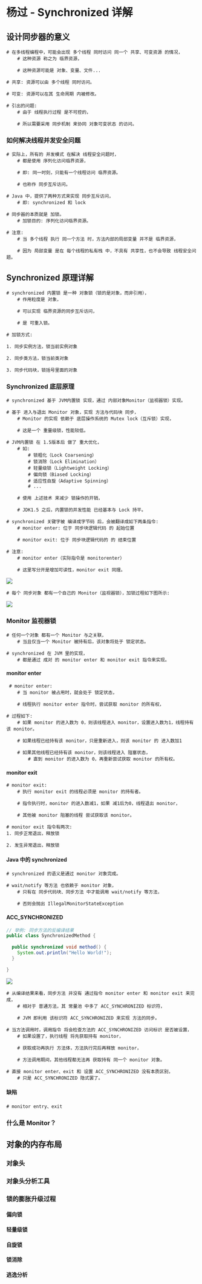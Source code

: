 # 杨过 - Synchronized 详解

## 设计同步器的意义

```shell
# 在多线程编程中，可能会出现 多个线程 同时访问 同一个 共享、可变资源 的情况，
	# 这种资源 称之为 临界资源，
	
	# 这种资源可能是 对象、变量、文件...
	
# 共享: 资源可以由 多个线程 同时访问。

# 可变: 资源可以在其 生命周期 内被修改。
```

```shell
# 引出的问题:
	# 由于 线程执行过程 是不可控的，
	
	# 所以需要采用 同步机制 来协同 对象可变状态 的访问。
```

### 如何解决线程并发安全问题

```shell
# 实际上，所有的 并发模式 在解决 线程安全问题时，
	# 都是使用 序列化访问临界资源，
	
	# 即: 同一时刻，只能有一个线程访问 临界资源。
	
	# 也称作 同步互斥访问。
```

```shell
# Java 中，提供了两种方式来实现 同步互斥访问，
	# 即: synchronized 和 lock
```

```shell
# 同步器的本质就是 加锁。
	# 加锁目的: 序列化访问临界资源。
	
# 注意:
	# 当 多个线程 执行 同一个方法 时，方法内部的局部变量 并不是 临界资源，
	
	# 因为 局部变量 是在 每个线程的私有栈 中，不具有 共享性，也不会导致 线程安全问题。
```

## Synchronized 原理详解

```shell
# synchronized 内置锁 是一种 对象锁（锁的是对象，而非引用），
	# 作用粒度是 对象，
	
	# 可以实现 临界资源的同步互斥访问，
	
	# 是 可重入锁。
```

```shell
# 加锁方式:

1. 同步实例方法，锁当前实例对象

2. 同步类方法，锁当前类对象

3. 同步代码块，锁括号里面的对象
```

### Synchronized 底层原理

```shell
# synchronized 基于 JVM内置锁 实现，通过 内部对象Monitor（监视器锁）实现。

# 基于 进入与退出 Monitor 对象，实现 方法与代码块 同步，
	# Monitor 的实现 依赖于 底层操作系统的 Mutex lock（互斥锁）实现，
	
	# 这是一个 重量级锁，性能较低。
	
# JVM内置锁 在 1.5版本后 做了 重大优化，
	# 如: 
		# 锁粗化（Lock Coarsening）
		# 锁消除（Lock Elimination）
		# 轻量级锁（Lightweight Locking）
		# 偏向锁（Biased Locking）
		# 适应性自旋（Adaptive Spinning）
		# ...
		
	# 使用 上述技术 来减少 锁操作的开销，
	
	# JDK1.5 之后，内置锁的并发性能 已经基本与 Lock 持平。
```

```shell
# synchronized 关键字被 编译成字节码 后，会被翻译成如下两条指令:
	# monitor enter: 位于 同步块逻辑代码 的 起始位置
	
	# monitor exit: 位于 同步块逻辑代码的 的 结束位置
	
# 注意:
	# monitor enter（实际指令是 monitorenter）
	
	# 这里写分开是增加可读性，monitor exit 同理。
```

![](https://agefades-note.oss-cn-beijing.aliyuncs.com/1603695148519.png)

```shell
# 每个 同步对象 都有一个自己的 Monitor（监视器锁），加锁过程如下图所示:
```

![](https://agefades-note.oss-cn-beijing.aliyuncs.com/1603695198342.png)

### Monitor 监视器锁

```shell
# 任何一个对象 都有一个 Monitor 与之关联，
	# 当且仅当一个 Monitor 被持有后，该对象将处于 锁定状态。
	
# synchronized 在 JVM 里的实现，
	# 都是通过 成对 的 monitor enter 和 monitor exit 指令来实现。
```

#### monitor enter

```shell
 # monitor enter:
 	# 当 monitor 被占用时，就会处于 锁定状态，
 	
 	# 线程执行 monitor enter 指令时，尝试获取 monitor 的所有权，
 	
# 过程如下:
 	# 如果 monitor 的进入数为 0，则该线程进入 monitor，设置进入数为1，线程持有该 monitor。
 	
 	# 如果线程已经持有该 monitor，只是重新进入，则该 monitor 的 进入数加1
 	
 	# 如果其他线程已经持有该 monitor，则该线程进入 阻塞状态，
 		# 直到 monitor 的进入数为 0，再重新尝试获取 monitor 的所有权。
```

#### monitor exit

```shell
# monitor exit:
	# 执行 monitor exit 的线程必须是 monitor 的持有者。
	
	# 指令执行时，monitor 的进入数减1，如果 减1后为0，线程退出 monitor，
	
	# 其他被 monitor 阻塞的线程 尝试获取该 monitor。
	
# monitor exit 指令有两次:
1. 同步正常退出，释放锁

2. 发生异常退出，释放锁
```

#### Java 中的 synchronized

```shell
# synchronized 的语义是通过 monitor 对象完成。

# wait/notify 等方法 也依赖于 monitor 对象，
	# 只有在 同步代码块、同步方法 中才能调用 wait/notify 等方法，
	
	# 否则会抛出 IllegalMonitorStateException 
```

#### ACC_SYNCHRONIZED

```java
// 举例: 同步方法的反编译结果
public class SynchronizedMethod {
  
  public synchronized void method() {
    System.out.println("Hello World!");
  }
    
}
```

![](https://agefades-note.oss-cn-beijing.aliyuncs.com/1603701786413.png)

```shell
# 从编译结果来看，同步方法 并没有 通过指令 monitor enter 和 monitor exit 来完成，
	# 相对于 普通方法，其 常量池 中多了 ACC_SYNCHRONIZED 标识符，
	
	# JVM 即利用 该标识符 ACC_SYNCHRONIZED 来实现 方法的同步。

# 当方法调用时，调用指令 将会检查方法的 ACC_SYNCHRONIZED 访问标识 是否被设置，
	# 如果设置了，执行线程 将先获取持有 monitor，
	
	# 获取成功再执行 方法体，方法执行完后再释放 monitor，
	
	# 方法调用期间，其他线程都无法再 获取持有 同一个 monitor 对象。
```

```shell
# 直接 monitor enter、exit 和 设置 ACC_SYNCHRONIZED 没有本质区别，
	# 只是 ACC_SYNCHRONIZED 隐式罢了。
```

#### 缺陷

```shell
# monitor entry、exit 
```



### 什么是 Monitor？

## 对象的内存布局

### 对象头

### 对象头分析工具

### 锁的膨胀升级过程

#### 偏向锁

#### 轻量级锁

#### 自旋锁

#### 锁消除

#### 逃逸分析
